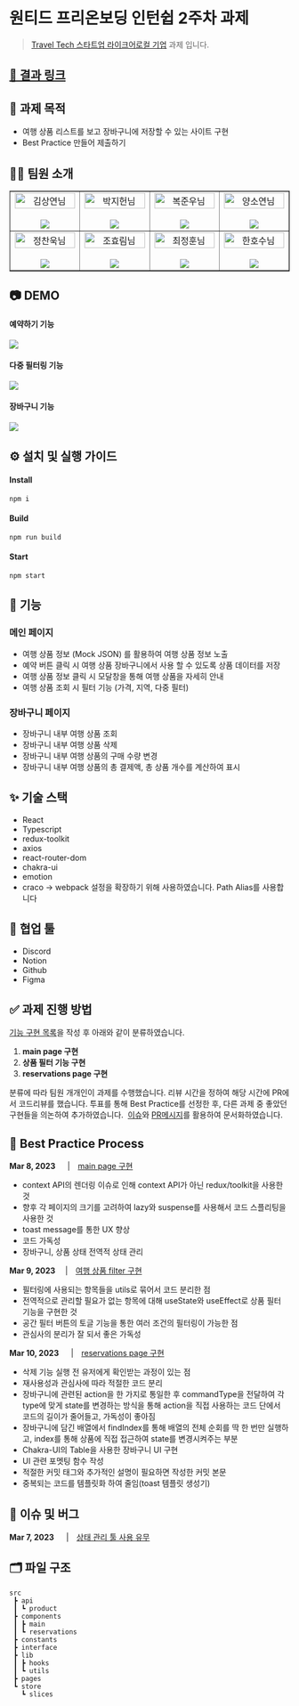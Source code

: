 # 원티드 프리온보딩 인턴쉽 2주차 과제

> [Travel Tech 스타트업 라이크어로컬 기업](https://likealocal.co.kr/) 과제 입니다.

## [🔗 결과 링크](https://pre-onboarding-9th-2-8.netlify.app/)

## 📝 과제 목적

- 여행 상품 리스트를 보고 장바구니에 저장할 수 있는 사이트 구현
- Best Practice 만들어 제출하기

## 👨‍💻 팀원 소개

<table border>
  <tbody>
    <tr>
       <td align="center" width="200px">
        <img width="100%" src="https://avatars.githubusercontent.com/u/67201870?v=4"  alt="김상연님"/><br />
        <br/>
        <a href="https://github.com/greyHairChooseLife">
          <img src="https://img.shields.io/badge/김상연-000?style=flat-round&logo=GitHub&logoColor=white"/>
        </a>
      </td>
      <td align="center" width="200px">
        <img width="100%" src='https://avatars.githubusercontent.com/u/90181028?v=4'  alt="박지헌님"/><br />
        <br/>
        <a href="https://github.com/jiheon788">
          <img src="https://img.shields.io/badge/박지헌-000?style=flat-round&logo=GitHub&logoColor=white"/>
        </a>
      </td>
      <td align="center" width="200px">
        <img width="100%" src="https://avatars.githubusercontent.com/u/106523012?v=4"  alt="복준우님"/><br />
       <br/>
        <a href="https://github.com/bokjunwoo">
          <img src="https://img.shields.io/badge/복준우-000?style=flat-round&logo=GitHub&logoColor=white"/>
        </a>
      </td>
      <td align="center" width="200px">
        <img width="100%" src="https://avatars.githubusercontent.com/u/48446896?v=4"  alt="양소연님"/><br/>
                <br/>
        <a href="https://github.com/Noeyso">
          <img src="https://img.shields.io/badge/양소연-000?style=flat-round&logo=GitHub&logoColor=white"/>
        </a>
      </td>
     </tr>
         <tr>
      <td align="center" width="200px">
        <img width="100%" src="https://avatars.githubusercontent.com/u/62588402?v=4"  alt="정찬욱님"/><br />
       <br/>
        <a href="https://github.com/raw20">
          <img src="https://img.shields.io/badge/정찬욱-000?style=flat-round&logo=GitHub&logoColor=white"/>
        </a>
      </td>
      <td align="center" width="200px">
        <img width="100%" src="https://avatars.githubusercontent.com/u/103406196?v=4"  alt="조효림님"/><br/>
       <br/>
        <a href="https://github.com/hyorimcho">
          <img src="https://img.shields.io/badge/팀장 : 조효림-000?style=flat-round&logo=GitHub&logoColor=white"/>
        </a>
      </td>
      <td align="center" width="200px">
        <img width="100%" src="https://avatars.githubusercontent.com/u/82688516?v=4"  alt="최정훈님"/><br/>
                <br/>
        <a href="https://github.com/jhoon9494">
          <img src="https://img.shields.io/badge/최정훈-000?style=flat-round&logo=GitHub&logoColor=white"/>
        </a>
      </td>
      <td align="center" width="200px">
        <img width="100%" src="https://avatars.githubusercontent.com/u/17325845?v=4"  alt="한호수님"/><br/>
       <br/>
        <a href="https://github.com/tnghgks">
          <img src="https://img.shields.io/badge/한호수-000?style=flat-round&logo=GitHub&logoColor=white"/>
        </a>
      </td>
     </tr>
  </tbody>
</table>

## 📷 DEMO

#### 예약하기 기능

![](https://velog.velcdn.com/images/hyorimm/post/6fa2f2c5-d6ae-4f02-9855-c60bb839f007/image.gif)

#### 다중 필터링 기능

![](https://velog.velcdn.com/images/hyorimm/post/95ec840f-49bc-4885-aed5-77988cd6b4e9/image.gif)

#### 장바구니 기능

![](https://velog.velcdn.com/images/hyorimm/post/bad2bf0e-01f8-4927-a69c-a284c8dc62b1/image.gif)

## ⚙️ 설치 및 실행 가이드

#### Install

```
npm i
```

#### Build

```
npm run build
```

#### Start

```
npm start
```

## 🚀 기능

### 메인 페이지

- 여행 상품 정보 (Mock JSON) 를 활용하여 여행 상품 정보 노출
- 예약 버튼 클릭 시 여행 상품 장바구니에서 사용 할 수 있도록 상품 데이터를 저장
- 여행 상품 정보 클릭 시 모달창을 통해 여행 상품을 자세히 안내
- 여행 상품 조회 시 필터 기능 (가격, 지역, 다중 필터)

### 장바구니 페이지

- 장바구니 내부 여행 상품 조회
- 장바구니 내부 여행 상품 삭제
- 장바구니 내부 여행 상품의 구매 수량 변경
- 장바구니 내부 여행 상품의 총 결제액, 총 상품 개수를 계산하여 표시

## ✨ 기술 스택

- React
- Typescript
- redux-toolkit
- axios
- react-router-dom
- chakra-ui
- emotion
- craco → webpack 설정을 확장하기 위해 사용하였습니다. Path Alias를 사용합니다

## 🤝 협업 툴

- Discord
- Notion
- Github
- Figma

## ✅ 과제 진행 방법

[기능 구현 목록](./REQUIREMENTS.md)을 작성 후 아래와 같이 분류하였습니다.

1. **main page 구현**
2. **상품 필터 기능 구현**
3. **reservations page 구현**

분류에 따라 팀원 개개인이 과제를 수행했습니다. 리뷰 시간을 정하여 해당 시간에 PR에서 코드리뷰를 했습니다. 투표를 통해 Best Practice를 선정한 후, 다른 과제 중 좋았던 구현들을 의논하여 추가하였습니다.  [이슈](https://github.com/Wanted-PreOnboarding-Team-8/pre-onboarding-9th-2-8/issues)와 [PR메시지](https://github.com/Wanted-PreOnboarding-Team-8/pre-onboarding-9th-2-8/pulls)를 활용하여 문서화하였습니다.

## 🌟 Best Practice Process

**Mar 8, 2023**  　|　[main page 구현](https://github.com/Wanted-PreOnboarding-Team-8/pre-onboarding-9th-2-8/pull/12)

- context API의 렌더링 이슈로 인해 context API가 아닌 redux/toolkit을 사용한 것
- 향후 각 페이지의 크기를 고려하여 lazy와 suspense를 사용해서 코드 스플리팅을 사용한 것
- toast message를 통한 UX 향상
- 코드 가독성
- 장바구니, 상품 상태 전역적 상태 관리

**Mar 9, 2023** 　|　[여행 상품 filter 구현](https://github.com/Wanted-PreOnboarding-Team-8/pre-onboarding-9th-2-8/pull/18)

- 필터링에 사용되는 항목들을 utils로 묶어서 코드 분리한 점
- 전역적으로 관리할 필요가 없는 항목에 대해 useState와 useEffect로 상품 필터 기능을 구현한 것
- 공간 필터 버튼의 토글 기능을 통한 여러 조건의 필터링이 가능한 점
- 관심사의 분리가 잘 되서 좋은 가독성

**Mar 10, 2023**  　|　[reservations page 구현](https://github.com/Wanted-PreOnboarding-Team-8/pre-onboarding-9th-2-8/pull/29)

- 삭제 기능 실행 전 유저에게 확인받는 과정이 있는 점
- 재사용성과 관심사에 따라 적절한 코드 분리
- 장바구니에 관련된 action을 한 가지로 통일한 후 commandType을 전달하여 각 type에 맞게 state를 변경하는 방식을 통해 action을 직접 사용하는 코드 단에서 코드의 길이가 줄어들고, 가독성이 좋아짐
- 장바구니에 담긴 배열에서 findIndex를 통해 배열의 전체 순회를 딱 한 번만 실행하고, index를 통해 상품에 직접 접근하여 state를 변경시켜주는 부분
- Chakra-UI의 Table을 사용한 장바구니 UI 구현
- UI 관련 포멧팅 함수 작성
- 적절한 커밋 태그와 추가적인 설명이 필요하면 작성한 커밋 본문
- 중복되는 코드를 템플릿화 하여 줄임(toast 템플릿 생성기)

## 🐞 이슈 및 버그

**Mar 7, 2023**  　|　[상태 관리 툴 사용 유무](https://github.com/Wanted-PreOnboarding-Team-8/pre-onboarding-9th-2-8/issues/7)

## 🗂️ 파일 구조

```
src
 ┣ api
 ┃ ┗ product
 ┣ components
 ┃ ┣ main
 ┃ ┗ reservations
 ┣ constants
 ┣ interface
 ┣ lib
 ┃ ┣ hooks
 ┃ ┗ utils
 ┣ pages
 ┗ store
   ┗ slices

```
